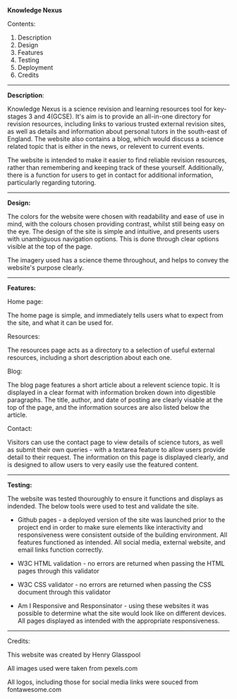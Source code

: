 **Knowledge Nexus**

Contents:
1. Description
2. Design
3. Features
4. Testing
5. Deployment
6. Credits

--------------

**Description**:

Knowledge Nexus is a science revision and learning resources tool for key-stages 3 and 4(GCSE). It's aim is to provide an all-in-one directory for revision resources, including links to various trusted external revision sites, as well as details and information about personal tutors in the south-east of England. The website also contains a blog, which would discuss a science related topic that is either in the news, or relevent to current events. 

The website is intended to make it easier to find reliable revision resources, rather than remembering and keeping track of these yourself. Additionally, there is a function for users to get in contact for additional information, particularly regarding tutoring. 

--------------

**Design:**

The colors for the website were chosen with readability and ease of use in mind, with the colours chosen providing contrast, whilst still being easy on the eye. The design of the site is simple and intuitive, and presents users with unambiguous navigation options. This is done through clear options visible at the top of the page.

The imagery used has a science theme throughout, and helps to convey the website's purpose clearly.

--------------
**Features:**

Home page:

The home page is simple, and immediately tells users what to expect from the site, and what it can be used for. 

Resources:

The resources page acts as a directory to a selection of useful external resources, including a short description about each one. 

Blog:

The blog page features a short article about a relevent science topic. It is displayed in a clear format with information broken down into digestible paragraphs. The title, author, and date of posting are clearly visable at the top of the page, and the information sources are also listed below the article.

Contact:

Visitors can use the contact page to view details of science tutors, as well as submit their own queries - with a textarea feature to allow users provide detail to their request. The information on this page is displayed clearly, and is designed to allow users to very easily use the featured content.


--------------
**Testing:**

The website was tested thouroughly to ensure it functions and displays as indended. The below tools were used to test and validate the site.

- Github pages - a deployed version of the site was launched prior to the project end in order to make sure elements like interactivity and responsiveness were consistent outside of the building environment. All 
                 features functioned as intended. All social media, external website, and email links function correctly.

- W3C HTML validation - no errors are returned when passing the HTML pages through this validator

- W3C CSS validator - no errors are returned when passing the CSS document through this validator

- Am I Responsive and Responsinator - using these websites it was possible to determine what the site would look like on different devices. All pages displayed as intended with the appropriate responsiveness.


--------------
Credits:

This website was created by Henry Glasspool

All images used were taken from pexels.com

All logos, including those for social media links were souced from fontawesome.com


